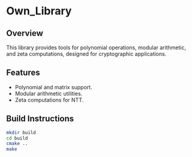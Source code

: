 # Own_Library

## Overview
This library provides tools for polynomial operations, modular arithmetic, and zeta computations, designed for cryptographic applications.

## Features
- Polynomial and matrix support.
- Modular arithmetic utilities.
- Zeta computations for NTT.

## Build Instructions
```bash
mkdir build
cd build
cmake ..
make
